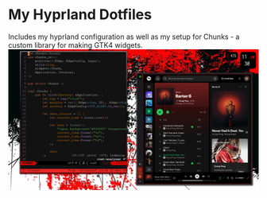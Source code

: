 # My Hyprland Dotfiles
Includes my hyprland configuration as well as my setup for Chunks - a custom library for making GTK4 widgets.
![Screenshot](screenshot.jpg)
